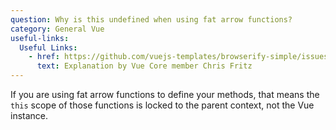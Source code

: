 ```yaml
---
question: Why is this undefined when using fat arrow functions?
category: General Vue
useful-links:
  Useful Links:
    - href: https://github.com/vuejs-templates/browserify-simple/issues/6#issuecomment-214003282
      text: Explanation by Vue Core member Chris Fritz
---
```


If you are using fat arrow functions to define your methods, that means the `this` scope of those functions is locked to the parent context, not the Vue instance.
